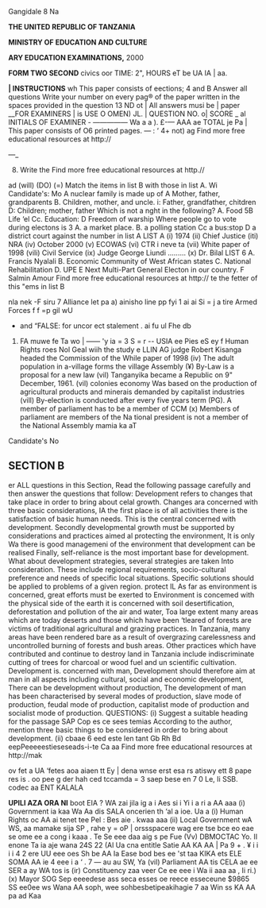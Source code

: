 Gangidale 8 Na

**THE UNITED REPUBLIC OF TANZANIA**

**MINISTRY OF EDUCATION AND CULTURE**

**ARY EDUCATION EXAMINATIONS,**
2000

**FORM TWO SECOND**
civics oor
TIME: 2", HOURS eT be UA IA
| aa.

**| INSTRUCTIONS**
wh
This paper consists of eections; 4 and B
Answer all questions
Write your number on every pag® of the paper written in the spaces provided in the question
13 ND ot
| All answers musi be
| paper
__FOR EXAMINERS | is USE O OMEN) JL.
| QUESTION NO. o| SCORE _ al INITIALS OF EXAMINER -
—————
Wa a a ). £-— AAA ae
TOTAL je Pa |
This paper consists of O6 printed pages.
— : ‘
4+ not) ag
Find more free educational resources at http://

—_

8. Write the
Find more free educational resources at http.//

ad
(will)
(DO)
(=)
Match the items in list B with those in list A. Wi
Candidate's: Mo
   A nuclear family is made up of
   A Mother, father, grandparents
B. Children, mother, and uncle.
i: Father, grandfather, chitdren
D: Children; mother, father
Which is not a nght in the following?
A. Food
5B Life ‘el
Cc. Education:
   D Freedom of warship
Where people go to vote during electons is 3
A. a market place.
B. a polling station
Cc a bus:stop
   D a district court against the number in list A
LIST A
(i) 1974
(ii) Chief Justice
(iti) NRA
(iv) October 2000
(v) ECOWAS
(vi) CTR i neve ta
(vii) White paper of 1998
(vili) Civil Service
(ix) Judge George Liundi .........
(x) Dr. Bilal
LIST 6
A. Francis Nyalali
B. Economic Community of West African states
C. National Rehabilitation
D. UPE
   E Next Multi-Part General Electon in our country.
F Salmin Amour
Find more free educational resources at http://
te the fetter of this "ems in list B

nla nek
-F siru 7 Alliance let pa a) ainisho line pp fyi
1 ai ai
Si = j a tire Armed Forces f f =p gil wU
+ and “FALSE: for uncor ect stalement
. ai fu ul Fhe db

1. FA muwe fe Ta wo | —— 'y ia
= 3 S =
r -- USIA
ee Pies eS ey f Human Rights roes Nol Geal wiih the study e LLIN AG
judge Robert Kisanga headed the Commission of the While paper of 1998
(iv) The adult population in a-village forms the village Assembly
(¥) By-Law is a proposal for a new law
(vil) Tanganyika became a Republic on 9" December, 1961. 
(vil)
colonies economy Was based on the production of agricultural products and minerais demanded by capitalist industries
(vill) By-election is conducted after every five years term
(PG). A member of parliament has to be a member of CCM
(x) Members of parliament are members of the Na tional president is not a member of the National Assembly mamia ka aT

Candidate's No

## SECTION B
er ALL questions in this Section,
Read the following passage carefully and then answer the questions that follow:
Development refers to changes that take place in order to bring about celal growth. Changes ara concerned with three basic considerations, IA the first place is of all activities there is the satisfaction of basic human needs. This is the central concerned with development. Secondly developmental growth must be supported by considerations and practices aimed al protecting the environment, It is only Wa there is good managemeni of the environment that development can be realised
Finally, self-reliance is the most important base for development.
What about development strategies, several strategies are taken Into consideration.
These include regional requirements, socio-cultural preference and needs of specific local situations. Specific solutions should be applied to problems of a given region.
protect IL
As far as environment is concerned, great efforts must be exerted to
Environment is concemed with the physical side of the earth it is concerned with soil desertification, deforestation and pollution of the air and water,
Toa large extent many areas which are today deserts and those which have been
‘tleared of forests are victims of traditional agricultural and grazing practices. In
Tanzania, many areas have been rendered bare as a result of overgrazing carelessness and uncontrolled burning of forests and bush areas. Other practices which have contributed and continue to destroy land in Tanzania include indiscriminate cutting of trees for charcoal or wood fuel and un scientific cultivation.
Development is. concerned with man, Development should therefore aim at man in all aspects including cultural, social and economic development, There can be development without production, The development of man has been characterised by several modes of production, slave mode of production, feudal mode of production,
capitalist mode of production and socialist mode of production.
QUESTIONS:
(i) Suggest a suitable heading for the passage
SAP Cop es ce sees temias
According to the author, mention three basic things to be considered in order to bring about development.
(ii)
cbaae 6 eed este len tant Gb Rh Bd eepPeeeeestieseseads-i-te
Ca aa
Find more free educational resources at http://mak

ov fet a
UA
‘fetes aoa aiaen tt
Ey |
dena wnse erst esa rs atiswy ett 8
pape res is .
oo pee g der hah ced tccamda = 3 saep bese en 7
0
Le,
Ii SSB.
codec aa
ENT KALALA

**UPILI AZA ORA NI**
boot EIA
? WA zai jila ig a i Aes si i Yi i a ri a AA aaa
(i) Government ia kaa Wa Aa dis SALA oncerien th ‘al a ioe.
Ua a
(i) Human Rights oc AA ai tenet tee Pel
: Bes aie . kwaa aaa
(ii) Local Government wA WS, aa mamake sija SP ,
rahe y = oP |
orssspacere wag ere tse bce eo eae se ome ee a cong i kaaa
. Te
Se eee daa aig s pe Fue
(Vv) DBMOCTAC Yo. II enone Ta ia aje wana 24S 22
(Al Ua cna entitle Satie AA KA AA
|
Pa 9 + . ¥
i i i i 4 2 ere
UU eee oes Sh be AA Ia Ease bod bes ee 'st taa KIKA ets ELE SOMA AA
ie 4
eee i a
‘ . 7 — au au SW, Ya
(vil) Parliament AA tis CELA ae ee SER a ay
WA tos is
(ir) Constituency zaa veer Ce ee eee i Wa ii aaa aa
, Ii ri.)
(x) Mayor SOG Sep eeeedese ass seca esses oe reece esseceune $9865 SS ee0ee ws Wana AA soph, wee sohbesbetipeakihagie 7 aa Win ss
KA AA pa ad Kaa